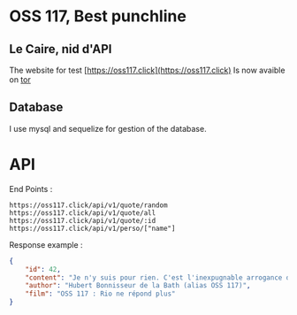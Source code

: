 # OSS 117, Best punchline
## Le Caire, nid d'API

The website for test [https://oss117.click](https://oss117.click)
Is now avaible on [tor](http://ossll7jdmyreb5v2zed72w4p3fywnmsbd6jiil55w55dide7tptjngqd.onion)

## Database

I use mysql and sequelize for gestion of the database.
# API

End Points : 
```
https://oss117.click/api/v1/quote/random
https://oss117.click/api/v1/quote/all
https://oss117.click/api/v1/quote/:id
https://oss117.click/api/v1/perso/["name"]
```

Response example :
```json
{
	"id": 42,
	"content": "Je n'y suis pour rien. C'est l'inexpugnable arrogance de votre beauté qui m'asperge.",
	"author": "Hubert Bonnisseur de la Bath (alias OSS 117)",
	"film": "OSS 117 : Rio ne répond plus"
}
```
